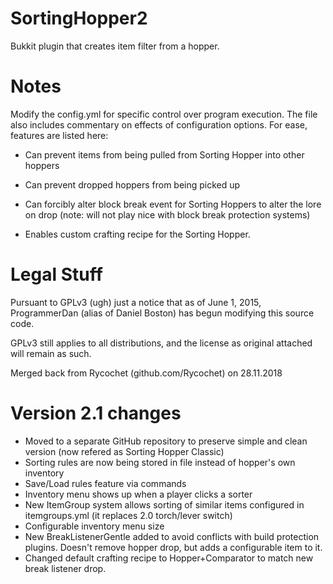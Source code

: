 SortingHopper2
=============

Bukkit plugin that creates item filter from a hopper.

Notes
=====

Modify the config.yml for specific control over program execution. The file also includes commentary on effects of configuration options. For ease, features are listed here:

* Can prevent items from being pulled from Sorting Hopper into other hoppers

* Can prevent dropped hoppers from being picked up

* Can forcibly alter block break event for Sorting Hoppers to alter the lore on drop (note: will not play nice with block break protection systems)

* Enables custom crafting recipe for the Sorting Hopper.

Legal Stuff
===========

Pursuant to GPLv3 (ugh) just a notice that as of June 1, 2015, ProgrammerDan (alias of Daniel Boston) has begun modifying this source code.

GPLv3 still applies to all distributions, and the license as original attached will remain as such.

Merged back from Rycochet (github.com/Rycochet) on 28.11.2018

Version 2.1 changes
===================

* Moved to a separate GitHub repository to preserve simple and clean version (now refered as Sorting Hopper Classic)
* Sorting rules are now being stored in file instead of hopper's own inventory
* Save/Load rules feature via commands
* Inventory menu shows up when a player clicks a sorter
* New ItemGroup system allows sorting of similar items configured in itemgroups.yml (it replaces 2.0 torch/lever switch)
* Configurable inventory menu size
* New BreakListenerGentle added to avoid conflicts with build protection plugins. Doesn't remove hopper drop, but adds a configurable item to it.
* Changed default crafting recipe to Hopper+Comparator to match new break listener drop.
